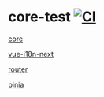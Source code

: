 # core-test [![CI](https://github.com/wangsongc/core-test/actions/workflows/action2.yml/badge.svg?branch=main)](https://github.com/wangsongc/core-test/actions/workflows/action2.yml)

[core](https://github.com/wangsongc/core.git)

[vue-i18n-next](https://github.com/wangsongc/vue-i18n-next.git)

[router](https://github.com/wangsongc/router.git)

[pinia](https://github.com/wangsongc/pinia.git)
